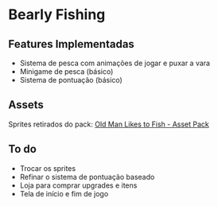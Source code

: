 # Bearly Fishing      
## Features Implementadas
- Sistema de pesca com animações de jogar e puxar a vara
- Minigame de pesca (básico)
- Sistema de pontuação (básico)
  
## Assets  
Sprites retirados do pack: [Old Man Likes to Fish - Asset Pack](https://danger-goose.itch.io/old-man-likes-to-fish-asset-pack)   

## To do
- Trocar os sprites
- Refinar o sistema de pontuação baseado
- Loja para comprar upgrades e itens
- Tela de início e fim de jogo 
